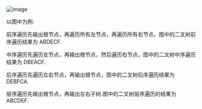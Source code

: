 ![image](https://github.com/FudoJun/Data-Structure/assets/54784415/bbb41c4a-2c91-41b4-9ccd-7a6efe5b6b38)

以图中为例:

前序遍历先输出根节点，再遍历所有左节点，再遍历所有右节点，图中的二叉树前序遍历结果为 ABDECF.

中序遍历先遍历左节点，再输出根节点，然后遍历右节点，图中的二叉树中序遍历结果为 DBEACF.

后序遍历先遍历左右节点，再输出根节点，图中的二叉树后序遍历结果为DEBFCA.

层序遍历先输出根节点，再输出左右子树.图中的二叉树层序遍历的结果为ABCDEF.
